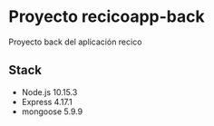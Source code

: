 # Proyecto recicoapp-back
Proyecto back del aplicación recico

## Stack
* Node.js 10.15.3
* Express 4.17.1
* mongoose 5.9.9
